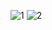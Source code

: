 ![1](https://cloud.githubusercontent.com/assets/16939699/13373580/47d44b1a-dd91-11e5-9aa8-6ec144596866.png)
![2](https://cloud.githubusercontent.com/assets/16939699/13373581/4ce3f92a-dd91-11e5-8dd2-d42c95280770.png)
